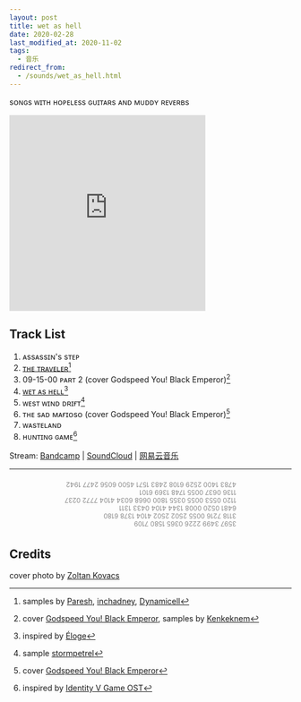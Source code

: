 ```yaml
---
layout: post
title: wet as hell
date: 2020-02-28
last_modified_at: 2020-11-02
tags:
  - 音乐
redirect_from:
  - /sounds/wet_as_hell.html
---
```


sᴏɴɢs ᴡɪᴛʜ ʜᴏᴘᴇʟᴇss ɢᴜɪᴛᴀʀs ᴀɴᴅ ᴍᴜᴅᴅʏ ʀᴇᴠᴇʀʙs

<iframe style="border: 0; width: 350px; height: 350px;" src="https://bandcamp.com/EmbeddedPlayer/album=3279736846/size=large/bgcol=ffffff/linkcol=4ec5ec/minimal=true/transparent=true/" seamless><a href="https://feeshy.bandcamp.com/album/wet-as-hell">wet as hell by feeshy</a></iframe>

## Track List

1. ᴀssᴀssɪɴ's sᴛᴇᴘ
2. [ᴛʜᴇ ᴛʀᴀᴠᴇʟᴇʀ](/poetry/gloom/the-traveler)[^2]
3. 09-15-00 ᴘᴀʀᴛ 2 (cover Godspeed You! Black Emperor)[^3]
4. [ᴡᴇᴛ ᴀs ʜᴇʟʟ](#morse)[^4]
5. ᴡᴇsᴛ ᴡɪɴᴅ ᴅʀɪғᴛ[^5]
6. ᴛʜᴇ sᴀᴅ ᴍᴀғɪᴏsᴏ (cover Godspeed You! Black Emperor)[^6]
7. ᴡᴀsᴛᴇʟᴀɴᴅ
8. ʜᴜɴᴛɪɴɢ ɢᴀᴍᴇ[^8]

Stream: [Bandcamp](https://feeshy.bandcamp.com/album/wet-as-hell) | [SoundCloud](https://soundcloud.com/feeshy_cn/sets/wet-as-hell) | [网易云音乐](https://music.163.com/album?id=121817724)

---

<div id="morse" style="font-size: smaller; transform: rotate(180deg); opacity: 0.5; width: fit-content; margin: auto; padding: 0.5em;">
	3597 3499 2226 0365 1580 7109<br>
	3118 7216 0055 2502 2502 4104 1378 6180<br>
	6481 0520 0008 1344 4104 0433 1311<br>
	1120 0553 0055 0355 1800 0668 6034 4104	7772 0237<br>
	1136 0637 0055 1748 1369 6101<br>
	4783 1400 2529 6108 2483 1571 4500 6056	2477 1942<br>
</div>

## Credits

cover photo by [Zoltan Kovacs](https://unsplash.com/photos/CdlDVEY6pcU)

[^2]: samples by [Paresh](https://freesound.org/people/Paresh/sounds/324086/), [inchadney](https://freesound.org/people/inchadney/sounds/113383/), [Dynamicell](https://freesound.org/people/Dynamicell/sounds/17548/)

[^3]: cover [Godspeed You! Black Emperor](https://www.youtube.com/watch?v=yg-okiuauBQ), samples by [Kenkeknem](https://freesound.org/people/Kenkeknem/sounds/414932/)

[^4]: inspired by [Éloge](http://www.zafka.cn/music/prague-le-pont-2005/#:~:text=Eloge)

[^5]: sample [stormpetrel](https://freesound.org/people/stormpetrel/sounds/173096/)

[^6]: cover [Godspeed You! Black Emperor](https://www.youtube.com/watch?v=HSnABcDg4t8)

[^8]: inspired by [Identity V Game OST](https://music.163.com/song?id=551335721)